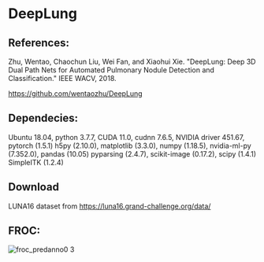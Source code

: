 # DeepLung

## References: 
  Zhu, Wentao, Chaochun Liu, Wei Fan, and Xiaohui Xie. "DeepLung: Deep 3D Dual Path Nets for Automated Pulmonary Nodule Detection and Classification." IEEE WACV, 2018.
  
  https://github.com/wentaozhu/DeepLung
  

## Dependecies: 
  Ubuntu 18.04, python 3.7.7, CUDA 11.0, cudnn 7.6.5, NVIDIA driver 451.67, pytorch (1.5.1)
  h5py (2.10.0), matplotlib (3.3.0), numpy (1.18.5), nvidia-ml-py (7.352.0), pandas (10.05)
  pyparsing (2.4.7), scikit-image (0.17.2), scipy (1.4.1)
  SimpleITK (1.2.4)


## Download 
  LUNA16 dataset from https://luna16.grand-challenge.org/data/  


## FROC:
![froc_predanno0 3](https://user-images.githubusercontent.com/23013229/103987393-616ff100-51c7-11eb-9e13-4e5786509c47.png)

